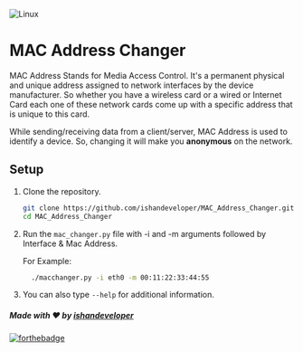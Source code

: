 ![Linux](https://img.shields.io/badge/MADE%20IN-LINUX%20%E2%9D%A4-blue?style=for-the-badge&logo=linux)

# MAC Address Changer

MAC Address Stands for Media Access Control. It's a permanent physical and unique address assigned to network interfaces by the device manufacturer. So whether you have a wireless card or a wired or Internet Card each one of these network cards come up with a specific address that is unique to this card.

While sending/receiving data from a client/server, MAC Address is used to identify a device. So, changing it will make you <b>anonymous</b> on the network.


## Setup

1. Clone the repository.
    ```bash 
    git clone https://github.com/ishandeveloper/MAC_Address_Changer.git
    cd MAC_Address_Changer
    ```
1. Run the `mac_changer.py` file with -i and -m arguments followed by Interface & Mac Address.

    For Example:
    ```bash
      ./macchanger.py -i eth0 -m 00:11:22:33:44:55
    ```
3. You can also type `--help` for additional information.


##### Made with ♥ by <a href="https://github.com/ishandeveloper">ishandeveloper</a>

[![forthebadge](https://forthebadge.com/images/badges/built-with-love.svg)](https://github.com/ishandeveloper)
